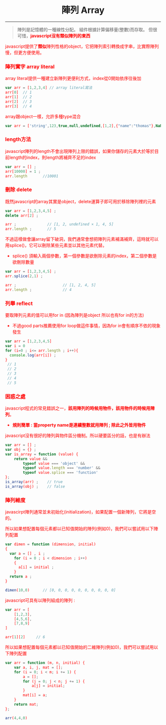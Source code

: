 # <center>陣列 Array<center>
----------------
> 陣列是記憶體的一種線性分配。 組件根據計算偏移量(整數)而存取。 但很可惜，<font color = 'red'>**javascript沒有類似陣列的東西**<font>

javascript提供了**類似**陣列性格的object，它把陣列索引轉換成字串，比實際陣列慢，但更方便使用。  



### **陣列實字 array literal**

array literal提供一種建立新陣列更便利方式，index從0開始依序往後加

``` js
var arr = [1,2,3,4] // array literal寫法
arr[0]  // 1
arr[1]  // 2
arr[2]  // 3
arr[3]  // 4
```

array跟object一樣，允許多種type混合

``` js
var arr = ['string',123,true,null,undefined,[1,2],{"name":"thomas"},NaN];
```

### **length方法**

javascript陣列的length不會出現陣列上限的錯誤，如果你儲存的元素大於等於目前length的index，則length將補齊不足的index

``` js
var arr = [] ;
arr[10000] = 1 ;
arr.length       //10001
```

### **刪除 delete**

既然javascript的array其實是object，delete運算子即可用於移除陣列裡的元素

``` js
var arr = [1,2,3,4,5] ;
delete arr[2] ;

arr ;              // [1, 2, undefined × 1, 4, 5]
arr.length ;       // 5
```

不過這樣做會讓array留下破洞，我們通常會想把陣列元素補滿補齊，這時就可以用splice()，它可以刪除某些元素並以其他元素代替。
* splice() 須輸入兩個參數，第一個參數是欲刪除元素的index，第二個參數是欲刪除數量

``` js
var arr = [1,2,3,4,5] ;
arr.splice(2,1) ;       

arr ;                     // [1, 2, 4, 5]
arr.length ;              // 4
```

### **列舉 reflect**

要取陣列元素的值可以用for in (因為陣列是object 所以也有for in的方法)
* 不過good parts推薦使用for loop做這件事情，因為for in會有順序不依的現象發生

``` js
var arr = [1,2,3,4,5]
var i = 0
for (i=0 ; i<= arr.length ; i++){
  console.log(arr[i]) ;
}
 // 1
 // 2
 // 3
 // 4
 // 5
```

### **困惑之處**

javascript程式的常見錯誤之一，**<font color = "red">該用陣列的時候用物件，該用物件的時候用陣列<font>**。  

* **規則簡單 : 當property name是連續整數就用陣列 ; 除此之外皆用物件**

javascript沒有很好的陣列與物件區分機制。所以硬要區分的話，也是有辦法

``` js
var arr = [] ;
var obj = {} ;
var is_array = function (value) {
    return value &&
        typeof value === 'object' &&       
        typeof value.length === 'number' &&
        typeof value.splice === 'function'
};
is_array(arr) ;    // true
is_array(obj) ;    // false
```

### **陣列維度**

javascirpt陣列通常並未初始化(initialization)，如果配置一個新陣列，它將是空的。

所以如果想配置每個元素都以已知值開始的陣列(例如0)，我們可以嘗試用以下陣列配置

``` js
var dimen = function (dimension, initial)
{
  var a = [] , i ;
    for (i = 0 ; i < dimension ; i++)
    {
      a[i] = initial ;
    }
  return a ;
}

dimen(10,0)      // [0, 0, 0, 0, 0, 0, 0, 0, 0, 0]
```

javascript可具有以陣列組成的陣列 :  

``` js
var arr = [
    [1,2,3],
    [4,5,6],
    [7,8,9]
]

arr[1][2]     // 6
```

所以如果想配置每個元素都以已知值開始的二維陣列(例如0)，我們可以嘗試用以下陣列配置  

``` js
var arr = function (m, n, initial) {
    var a, i, j, mat = [];
    for (i = 0; i < m; i += 1) {
        a = [];
        for (j = 0; j < n; j += 1) {
            a[j] = initial;
        }
        mat[i] = a;
    }
    return mat;
};

arr(4,4,0)
```

